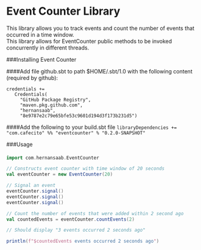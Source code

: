 # **Event Counter Library**
This library allows you to track events and count the number of events that occurred in a time window.  
This library allows for EventCounter public methods to be invoked concurrently in different threads.  


###Installing Event Counter

####Add file github.sbt to path $HOME/.sbt/1.0 with the following content (required by github):
```
credentials +=
   Credentials(
     "GitHub Package Registry",
     "maven.pkg.github.com",
     "hernansaab",
     "8e9787e2c79e65bfe53c9601d194d3f173b231d5")
```
     
####Add the following to your build.sbt file
`libraryDependencies += "com.cafecito" %% "eventcounter" % "0.2.0-SNAPSHOT"
`

###Usage
#### 
```scala
import com.hernansaab.EventCounter

// Constructs event counter with time window of 20 seconds
val eventCounter = new EventCounter(20)

// Signal an event
eventCounter.signal()
eventCounter.signal()
eventCounter.signal()

// Count the number of events that were added within 2 second ago
val countedEvents = eventCounter.countEvents(2)

// Should display "3 events occurred 2 seconds ago"  

println(f"$countedEvents events occurred 2 seconds ago")

```
